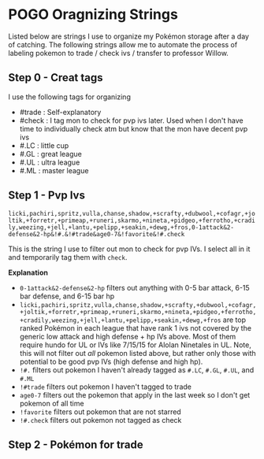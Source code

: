 # POGO Oragnizing Strings

Listed below are strings I use to organize my Pokémon storage after a day of catching. The following strings allow me to automate the process of labeling pokemon to trade / check ivs / transfer to professor Willow. 

## Step 0 - Creat tags

I use the following tags for organizing
- #trade : Self-explanatory
- #check : I tag mon to check for pvp ivs later. Used when I don't have time to individually check atm but know that the mon have decent pvp ivs
- #.LC : little cup
- #.GL : great league
- #.UL : ultra league
- #.ML : master league


## Step 1 - Pvp Ivs

```licki,pachiri,spritz,vulla,chanse,shadow,+scrafty,+dubwool,+cofagr,+joltik,+forretr,+primeap,+runeri,skarmo,+nineta,+pidgeo,+ferrotho,+cradily,weezing,+jell,+lantu,+pelipp,+seakin,+dewg,+fros,0-1attack&2-defense&2-hp&!#.&!#trade&age0-7&!favorite&!#.check```

This is the string I use to filter out mon to check for pvp IVs. I select all in it and temporarily tag them with `check`.

**Explanation**
- `0-1attack&2-defense&2-hp` filters out anything with 0-5 bar attack, 6-15 bar defense, and 6-15 bar hp
- `licki,pachiri,spritz,vulla,chanse,shadow,+scrafty,+dubwool,+cofagr,+joltik,+forretr,+primeap,+runeri,skarmo,+nineta,+pidgeo,+ferrotho,+cradily,weezing,+jell,+lantu,+pelipp,+seakin,+dewg,+fros` are top ranked Pokémon in each league that have rank 1 ivs not covered by the generic low attack and high defense + hp IVs above. Most of them require hundo for UL or IVs like 7/15/15 for Alolan Ninetales in UL. Note, this will not filter out *all* pokemon listed above, but rather only those with potential to be good pvp IVs (high defense and high hp).
- `!#.` filters out pokemon I haven't already tagged as `#.LC`, `#.GL`, `#.UL`, and `#.ML`
- `!#trade` filters out pokemon I haven't tagged to trade
- `age0-7` filters out the pokemon that apply in the last week so I don't get pokemon of all time
- `!favorite` filters out pokemon that are not starred
- `!#.check` filters out pokemon not tagged as check

## Step 2 - Pokémon for trade


